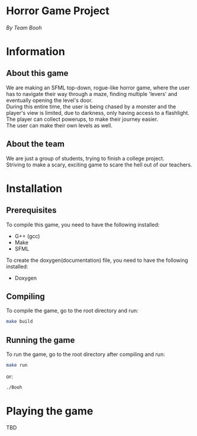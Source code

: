 Horror Game Project
======
###### By Team Booh

# Information
## About this game
We are making an SFML top-down, rogue-like horror game, where the user has to navigate their way through a maze, finding multiple 'levers' and eventually opening the level's door.  
During this entire time, the user is being chased by a monster and the player's view is limited, due to darkness, only having access to a flashlight.  
The player can collect powerups, to make their journey easier.  
The user can make their own levels as well. 
    
## About the team
We are just a group of students, trying to finish a college project.  
Striving to make a scary, exciting game to scare the hell out of our teachers.

# Installation
## Prerequisites
To compile this game, you need to have the following installed:
* G++ (gcc)
* Make
* SFML

To create the doxygen(documentation) file, you need to have the following installed:
* Doxygen

## Compiling
To compile the game, go to the root directory and run:
```bash
make build
```

## Running the game
To run the game, go to the root directory after compiling and run:
```bash
make run
```
or:
```bash
./Booh
```

# Playing the game
TBD


